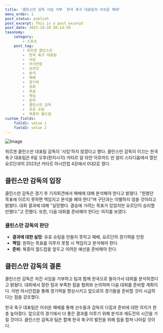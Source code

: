 ```yaml
---
title: '클린스만 감독 사임 거부  한국 축구 대표팀의 아쉬운 패배'
menu_order: 1
post_status: publish
post_excerpt: This is a post excerpt
post_date: 2023-10-20 20:14:59
taxonomy:
    category:
        - 스포츠
    post_tag:
        - 위르겐 클린스만
        -  한국 축구 대표팀
        -  사임
        -  아시안컵
        -  요르단
        -  분석
        -  패배
        -  경기력
        -  대회
        -  목표
        -  책임
        -  준비
        -  클린스만 감독
        -  유효 슈팅
        -  북중미 월드컵
custom_fields:
    field1: value 1
    field2: value 2
---
```


![Image](https://imgnews.pstatic.net/image/076/2024/02/07/2024020801000540800063551_20240207082102788.jpg?type=w647)


위르겐 클린스만 대표팀 감독이 '사임'하지 않겠다고 했다. 클린스만 감독이 이끄는 한국 축구 대표팀은 6일 오후(현지시각) 카타르 알 라얀 아흐마드 빈 알리 스타디움에서 열린 요르단과의 2023년 카타르 아시안컵 4강에서 0대2로 졌다.

## 클린스만 감독의 입장

클린스만 감독은 경기 후 기자회견에서 패배에 대해 분석해야 한다고 밝혔다. "원했던 목표에 이르지 못하면 책임지고 분석을 해야 한다"며 구단과는 이별하지 않을 것이라고 밝혔다. 대회 결과에 대해 "실망했다. 결승에 가려는 목표가 있었지만 요르단이 승리할 만했다."고 전했다. 또한, 다음 대회를 준비해야 한다는 의지를 보였다.

### 클린스만 감독의 판단

- **결과에 대한 실망**: 유효 슈팅을 만들지 못하고 패배, 요르단의 경기력을 인정
- **책임**: 원하는 목표를 이루지 못할 시 책임지고 분석해야 한다.
- **준비**: 북중미 월드컵을 앞두고 어려운 예선을 준비해야 한다.

## 클린스만 감독의 결론

클린스만 감독은 자진 사임을 거부하고 팀과 함께 한국으로 돌아가서 대회를 분석하겠다고 밝혔다. 대회에서 잘한 점과 부족한 점을 협회와 논의하며 다음 대회를 준비할 계획이다. 이번 아시안컵을 통해 경기력을 향상시키고 앞으로의 경기들을 준비할 것이 시급하다는 점을 강조했다.

한국 축구 대표팀은 아쉬운 패배를 통해 선수들과 감독의 다짐과 준비에 대한 의지가 한층 높아졌다. 앞으로의 경기에서 더 좋은 결과를 이루기 위해 분석과 재도전의 시간을 가질 것이다. 클린스만 감독과 팀은 함께 한국 축구의 발전을 위해 힘을 합쳐 나아갈 것이다.
